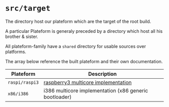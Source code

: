 `src/target`
=============

The directory host our plateform which are the target of the root build.

A particular Plateform is generaly preceded by a directory which host all his brother & sister.

All plateform-family have a `shared` directory for usable sources over platforms.

The array below reference the built plateform and their own documentation.


| Plateform            | Description                                                          |
|----------------------|----------------------------------------------------------------------|
| `raspi/raspi3`       | [raspberry3 multicore implementation](raspi/raspi3/README.md)        |
| `x86/i386`           | i386 multicore implementation (x86 generic bootloader)               |